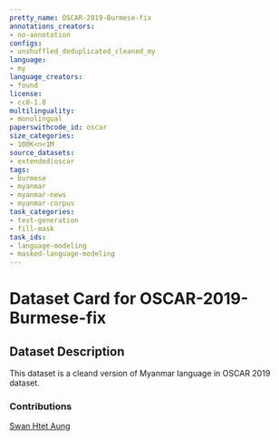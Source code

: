 ```yaml
---
pretty_name: OSCAR-2019-Burmese-fix
annotations_creators:
- no-annotation
configs:
- unshuffled_deduplicated_cleaned_my
language:
- my
language_creators:
- found
license:
- cc0-1.0
multilinguality:
- monolingual
paperswithcode_id: oscar
size_categories:
- 100K<n<1M
source_datasets:
- extended|oscar
tags:
- burmese
- myanmar
- myanmar-news
- myanmar-corpus
task_categories:
- text-generation
- fill-mask
task_ids:
- language-modeling
- masked-language-modeling
---
```


# Dataset Card for OSCAR-2019-Burmese-fix

## Dataset Description

This dataset is a cleand version of Myanmar language in OSCAR 2019 dataset.

### Contributions

[Swan Htet Aung](https://github.com/swanhtet1992)

